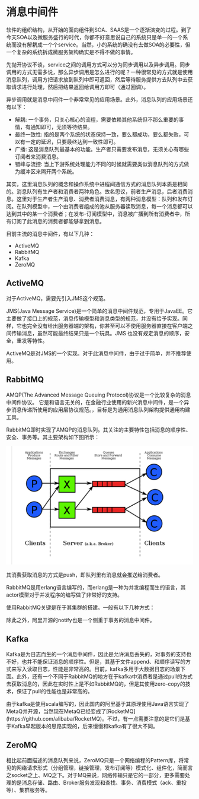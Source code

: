 # 消息中间件

软件的组织结构，从开始的面向组件到SOA、SAAS是一个逐渐演变的过程。到了今天SOA以及微服务盛行的时代，你都不好意思说自己的系统只是单一的一个系统而没有解耦成一个个service。当然，小的系统的确没有去做SOA的必要性，但一个复杂的系统拆成微服务架构确实是不得不做的事情。

先抛开协议不谈，service之间的调用方式可以分为同步调用以及异步调用。同步调用的方式无需多说，那么异步调用是怎么进行的呢？一种很常见的方式就是使用消息队列，调用方把请求放到队列中即可返回，然后等待服务提供方去队列中去获取请求进行处理，然后把结果返回给调用方即可（通过回调）。

异步调用就是消息中间件一个非常常见的应用场景。此外，消息队列的应用场景还有以下：

* 解耦: 一个事务，只关心核心的流程，需要依赖其他系统但不那么重要的事情，有通知即可，无须等待结果。
* 最终一致性: 指的是两个系统的状态保持一致，要么都成功，要么都失败，可以有一定的延迟，只要最终达到一致性即可。
* 广播: 这是消息队列最基本的功能。生产者只需要发布消息，无须关心有哪些订阅者来消费消息。
* 错峰与流控: 当上下游系统处理能力不同的时候就需要类似消息队列的方式做为缓冲区来隔开两个系统。

其实，这里消息队列的概念和操作系统中进程间通信方式的消息队列本质是相同的。消息队列有生产者和消费者两种角色。故名思议，前者生产消息，后者消费消息。这里对于生产者生产消息、消费者消费消息，有两种消息模型：队列和发布订阅。在队列模型中，一个由消费者组成的池从服务器读取消息，每一个消息都可以达到其中的某一个消费者；在发布-订阅模型中，消息被广播到所有消费者中，所有订阅了此消息的消费者都能够拿到消息。

目前主流的消息中间件，有以下几种：

* ActiveMQ
* RabbitMQ
* Kafka
* ZeroMQ

## ActiveMQ

对于ActiveMQ，需要先引入JMS这个规范。

JMS\(Java Message Service\)是一个简单的消息中间件规范，专用于JavaEE。它主要做了接口上的规范，消息传输模型和消息类型的规范，并没有给予实现。同样，它也完全没有给出服务器端的架构，你甚至可以不使用服务器直接在客户端之间传输消息，虽然可能最终结果只是一个玩具。JMS 也没有规定消息的顺序，安全，重发等特性。

ActiveMQ是对JMS的一个实现。对于此消息中间件，由于过于简单，并不推荐使用。

## RabbitMQ

AMQP\(The Advanced Message Queuing Protocol\)协议是一个比较复杂的消息中间件协议。 它是和语言无关的，在金融行业使用的新兴消息中间件，是一个异步消息传递所使用的应用层协议规范。，目标是为通用消息队列架构提供通用构建工具。

RabbitMQ即时实现了AMQP的消息队列。其关注的主要特性包括消息的顺序性、安全、事务等。其主要架构如下图所示：

![](/assets/rabbitmq.png)

其消费获取消息的方式是push，即队列里有消息就会推送给消费者。

RabbitMQ是用erlang语言编写的，而erlang是一种为并发编程而生的语言，其actor模型对于并发程序的编写做了非常好的支持。

使用RabbitMQ关键是在于其集群的搭建。一般有以下几种方式：



除此之外，阿里开源的notify也是一个侧重于事务的消息中间件。

## Kafka

Kafka是为日志而生的一个消息中间件，因此是允许消息丢失的，对事务的支持也不好，也并不能保证消息的顺序性。但是，其基于文件append、和顺序读写的方式来写入读取日志，性能是非常高的。目前，kafka多用于大数据日志的场景下面。此外，还有一个不同于RabbitMQ的地方在于kafka中消费者是通过pull的方式去获取消息的，因此在实时性上是不如RabbitMQ的，但是其使用zero-copy的技术，保证了pull的性能也是非常高的。

由于kafka是使用scala编写的，因此国内的阿里基于其原理使用Java语言实现了MetaQ并开源，当然现在MetaQ已经变成了\[RocketMQ\]\(https:\/\/github.com\/alibaba\/RocketMQ\)。不过，有一点需要注意的是它们是基于Kafka早起版本的思路实现的，后来慢慢和kafka有了很大不同。

## ZeroMQ

相比起前面描述的消息队列来说，ZeroMQ只是一个网络编程的Pattern库，将常见的网络请求形式（分组管理，链接管理，发布订阅等）模式化、组件化，简而言之socket之上、MQ之下。对于MQ来说，网络传输只是它的一部分，更多需要处理的是消息存储、路由、Broker服务发现和查找、事务、消费模式（ack、重投等）、集群服务等。

